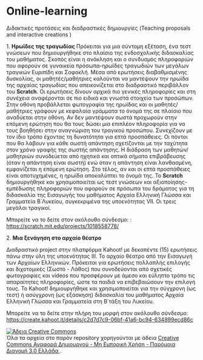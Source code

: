 # Online-learning
Διδακτικές προτάσεις και διαδραστικές δημιουργίες (Teaching proposals and interactive creations )

1\. **Ηρωϊδες της τραγωδίας**
Πρόκειται για μια σύντομη εξέταση, ένα τεστ γνώσεων που δημιουργήθηκε στο πλαίσιο της ενδοσχολικής διδασκαλίας του μαθήματος. Σκοπός είναι η ανάκληση και ο συνδυσμός πληροφοριών που αφορούν σε γυναικεία πρόσωπα-ηρωϊδες τραγωδιών των μεγάλων τραγικών Ευριπίδη και Σοφοκλή.
Μέσα από ερωτήσεις διαβαθμισμένης δυσκολίας, οι μαθητές/μαθήτριες καλούνται να μαντέψουν την ηρωϊδα της αρχαίας τραγωδίας που απεικονίζεται στο διαδραστικό περιβάλλον του **Scratch**. Οι ερωτήσεις δίνουν αρχικά πιο γενικές πληροφορίες και στη συνέχεια αναφέρονται σε πιο ειδικά και γνωστά στοιχεία των προσώπων. Στην οθόνη προβάλλεται φωτογραφία της ηρωίδας και οι μαθητές/μαθήτριες γράφουν με κεφαλαία γράμματα το όνομά της σε πλαίσιο που αναδύεται στην οθόνη. Αν δεν μαντέψουν σωστά προχωρούν στην επόμενη ερώτηση που θα τους δώσει μια επιπλέον πληροφορία για να τους βοηθήσει στην αναγνώριση του τραγικού προσώπου. Συνεχίζουν με τον ίδιο τρόπο έχοντας τη δυνατότητα για επτά προσπάθειες. Οι πόντοι που θα λάβουν για κάθε σωστή απάντηση σχετίζονται με την ταχύτητα στον χρόνο γραφής της σωστής απάντησης. Η διάδραση των μαθητών/μαθητριών συνοδεύεται από ηχητικά και οπτικά σήματα επιβράβευσης (όταν η απάντηση είναι σωστή)  ενώ όταν η απάντηση είναι λανθασμένη, εμφανίζεται η επόμενη ερώτηση. Στο τέλος, αν και οι επτά προσπάθειες είναι αποτυχημένες, η ηρωϊδα αποκαλύπτει το όνομά της. To  **Scratch** δημιουργήθηκε και χρησιμοποιείται ως τεστ γνώσεων και αξιοποίησης-εμπέδωσης πληροφοριών που αφορούν σε πρόσωπα του δράματος για τη διδασκαλία της Εισαγωγής του μαθήματος Αρχαία Ελληνική Γλώσσα και Γραμματεία Β΄Λυκείου, συγκεκριμένα της υποενότητας VII. Οι τρεις μεγάλοι τραγικοί.

Μπορείτε να το δείτε στον ακόλουθο σύνδεσμο: : https://scratch.mit.edu/projects/1018558778/

2\.  **Μια ξενάγηση στο αρχαίο θέατρο**

Διαδραστικό project στην πλατφόρμα Kahoot! με δεκαπέντε (15) ερωτήσεις πάνω στην ύλη της υποενότητας ΙΙΙ. Το αρχαίο θέατρο από την Εισαγωγή των Αρχαίων Ελληνικών. Πρόκειται για ερωτήσεις πολλαπλής επιλογής και διχοτομικές (Σωστό - Λάθος) που συνοδεύονται από σχετικές φωτογραφίες και videos που προσφέρουν με άμεσο και εύληπτο  τρόπο τις απαραίτητες πληροφορίες, ώστε τα παιδιά να επιβεβαιώσουν την επιλογή τους. To Kahoot! δημιουργήθηκε και χρησιμοποιείται για την σύγχρονη (ως τεστ) ή ασύγχρονη (ως εξάσκηση) διδασκαλία του μαθήματος Αρχαία Ελληνική Γλώσσα και Γραμματεία στη Β΄τάξη του Λυκείου.

Μπορείτε να το δείτε στην πλήρη του μορφή στον ακόλουθο σύνδεσμο: https://create.kahoot.it/details/c2d7d7c9-06bf-41a6-bc94-634899ecd86c

<a rel="license" href="http://creativecommons.org/licenses/by-nc-sa/3.0/gr/"><img alt="Άδεια Creative Commons" style="border-width:0" src="https://i.creativecommons.org/l/by-nc-sa/3.0/gr/88x31.png" /></a><br />Όλα τα αρχεία στο παρόν repository χορηγούνται με άδεια <a rel="license" href="http://creativecommons.org/licenses/by-nc-sa/3.0/gr/">Creative Commons Αναφορά Δημιουργού - Μη Εμπορική Χρήση - Παρόμοια Διανομή 3.0 Ελλάδα </a>.
